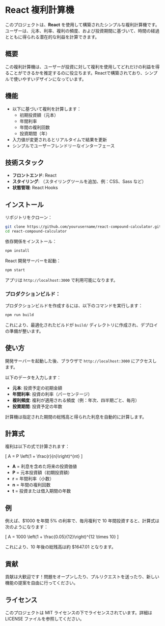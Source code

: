 # React 複利計算機

このプロジェクトは、**React** を使用して構築されたシンプルな複利計算機です。ユーザーは、元本、利率、複利の頻度、および投資期間に基づいて、時間の経過とともに得られる潜在的な利益を計算できます。

## 概要

この複利計算機は、ユーザーが投資に対して複利を使用してどれだけの利益を得ることができるかを推定するのに役立ちます。Reactで構築されており、シンプルで使いやすいデザインになっています。

## 機能

- 以下に基づいて複利を計算します：
  - 初期投資額（元本）
  - 年間利率
  - 年間の複利回数
  - 投資期間（年）
- 入力値が変更されるとリアルタイムで結果を更新
- シンプルでユーザーフレンドリーなインターフェース

## 技術スタック

- **フロントエンド**: React
- **スタイリング**: （スタイリングツールを追加、例：CSS、Sass など）
- **状態管理**: React Hooks

## インストール

リポジトリをクローン：

```bash
git clone https://github.com/yourusername/react-compound-calculator.git
cd react-compound-calculator
```

依存関係をインストール：

```bash
npm install
```

React 開発サーバーを起動：

```bash
npm start
```

アプリは `http://localhost:3000` で利用可能になります。

### プロダクションビルド：

プロダクションビルドを作成するには、以下のコマンドを実行します：

```bash
npm run build
```

これにより、最適化されたビルドが `build/` ディレクトリに作成され、デプロイの準備が整います。

## 使い方

開発サーバーを起動した後、ブラウザで `http://localhost:3000` にアクセスします。

以下のデータを入力します：
- **元本**: 投資予定の初期金額
- **年間利率**: 投資の利率（パーセンテージ）
- **複利頻度**: 複利が適用される頻度（例：年次、四半期ごと、毎月）
- **投資期間**: 投資予定の年数

計算機は指定された期間の総残高と得られた利息を自動的に計算します。

## 計算式

複利は以下の式で計算されます：

\[ A = P \left(1 + \frac{r}{n}\right)^{nt} \]

- **A** = 利息を含めた将来の投資価値
- **P** = 元本投資額（初期投資額）
- **r** = 年間利率（小数）
- **n** = 年間の複利回数
- **t** = 投資または借入期間の年数

## 例

例えば、$1000 を年間 5% の利率で、毎月複利で 10 年間投資すると、計算式は次のようになります：

\[ A = 1000 \left(1 + \frac{0.05}{12}\right)^{12 \times 10} \]

これにより、10 年後の総残高は約 $1647.01 となります。

## 貢献

貢献は大歓迎です！問題をオープンしたり、プルリクエストを送ったり、新しい機能の提案を自由に行ってください。

## ライセンス

このプロジェクトは MIT ライセンスの下でライセンスされています。詳細は LICENSE ファイルを参照してください。
